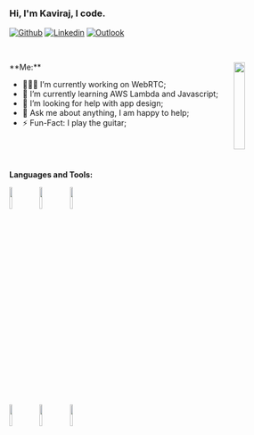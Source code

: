 ### Hi, I'm Kaviraj, I code.

<!-- Your badges
You can use the website to generate badges: .
-->
<!--[![Instagram](https://img.shields.io/badge/-Instagram-c13584?style=flat&labelColor=c13584&logo=instagram&logoColor=white)]()
[![Gmail](https://img.shields.io/badge/-Gmail-c14438?style=flat&logo=Gmail&logoColor=white)]()-->

[![Github](https://img.shields.io/badge/-Github-000?style=flat&logo=Github&logoColor=white)](https://github.com/flushthemoney)
[![Linkedin](https://img.shields.io/badge/-LinkedIn-blue?style=flat&logo=Linkedin&logoColor=white)](https://www.linkedin.com/in/kaviraj-s-4a3042252/)
[![Outlook](https://img.shields.io/badge/-Outlook-0078D4?style=flat&logo=Microsoft-Outlook&logoColor=white)](mailto:s.kaviraj@outlook.com)  

&nbsp;

<img width="20%" height="20%" align="right" src="https://github.com/flushthemoney/flushthemoney/assets/122557313/38a51a8e-6359-46cf-a7f2-a7da0c5ffaba" />
<!-- Talking about you -->
**Me:**

<!-- Any image aligned to the right. Beware the width -->


- 👨🏽‍💻 I’m currently working on WebRTC;
- 🌱 I’m currently learning AWS Lambda and Javascript; 
- 🤔 I’m looking for help with app design;
- 💬 Ask me about anything, I am happy to help;
- ⚡ Fun-Fact: I play the guitar;

#

<br>

**Languages and Tools:** 

<!-- Your github readme stats
You can use this api: https://github.com/anuraghazra/github-readme-stats
-->
<p>
  <!--<a href="https://github.com/flushthemoney">
    <img width="55%" align="right" alt="Kaviraj's github stats" src="https://github-readme-stats.vercel.app/api?username=flushthemoney&show_icons=true&hide_border=true" />
  </a>-->

  <!-- Your languages and tools. Be careful with the alignment. 
  You can use this sites to get logos: https://www.vectorlogo.zone or https://simpleicons.org/
  -->
  <code><img width="10%" src="https://www.vectorlogo.zone/logos/python/python-ar21.svg"></code>
  <code><img width="10%" src="https://www.vectorlogo.zone/logos/java/java-ar21.svg"></code>
  <code><img width="10%" src="https://www.vectorlogo.zone/logos/mysql/mysql-official.svg"></code>
  <br />
  <code><img width="10%" src="https://www.vectorlogo.zone/logos/git-scm/git-scm-ar21.svg"></code>
  <code><img width="10%" src="https://www.vectorlogo.zone/logos/gnu_bash/gnu_bash-ar21.svg"></code>
  <code><img width="10%" src="https://www.vectorlogo.zone/logos/amazon_aws/amazon_aws-ar21.svg"></code>

</p>

